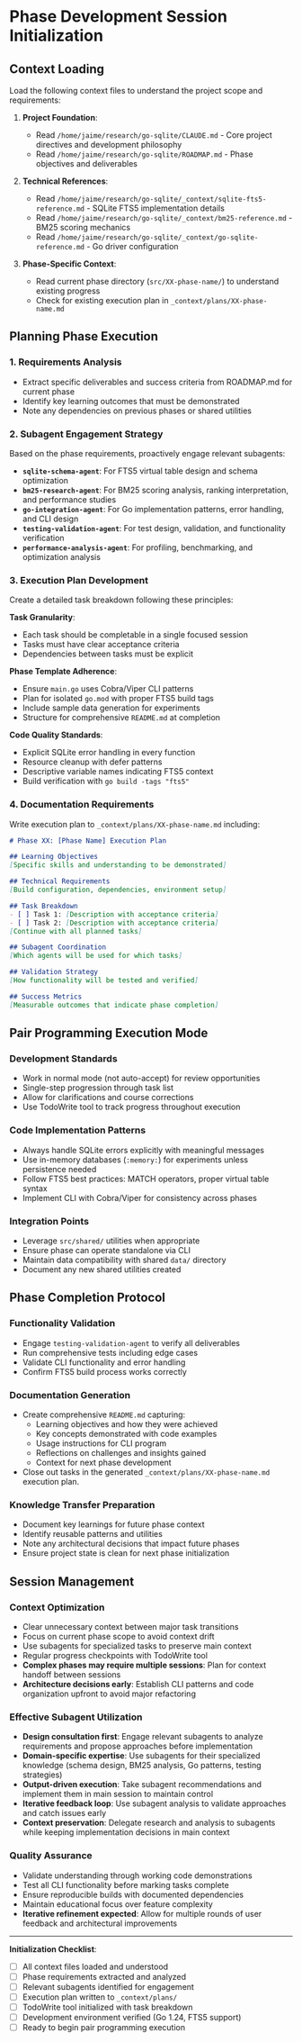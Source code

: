 # Phase Development Session Initialization

## Context Loading

Load the following context files to understand the project scope and requirements:

1. **Project Foundation**:
   - Read `/home/jaime/research/go-sqlite/CLAUDE.md` - Core project directives and development philosophy
   - Read `/home/jaime/research/go-sqlite/ROADMAP.md` - Phase objectives and deliverables

2. **Technical References**:
   - Read `/home/jaime/research/go-sqlite/_context/sqlite-fts5-reference.md` - SQLite FTS5 implementation details
   - Read `/home/jaime/research/go-sqlite/_context/bm25-reference.md` - BM25 scoring mechanics
   - Read `/home/jaime/research/go-sqlite/_context/go-sqlite-reference.md` - Go driver configuration

3. **Phase-Specific Context**:
   - Read current phase directory (`src/XX-phase-name/`) to understand existing progress
   - Check for existing execution plan in `_context/plans/XX-phase-name.md`

## Planning Phase Execution

### 1. Requirements Analysis

- Extract specific deliverables and success criteria from ROADMAP.md for current phase
- Identify key learning outcomes that must be demonstrated
- Note any dependencies on previous phases or shared utilities

### 2. Subagent Engagement Strategy

Based on the phase requirements, proactively engage relevant subagents:

- **`sqlite-schema-agent`**: For FTS5 virtual table design and schema optimization
- **`bm25-research-agent`**: For BM25 scoring analysis, ranking interpretation, and performance studies
- **`go-integration-agent`**: For Go implementation patterns, error handling, and CLI design
- **`testing-validation-agent`**: For test design, validation, and functionality verification
- **`performance-analysis-agent`**: For profiling, benchmarking, and optimization analysis

### 3. Execution Plan Development

Create a detailed task breakdown following these principles:

**Task Granularity**:

- Each task should be completable in a single focused session
- Tasks must have clear acceptance criteria
- Dependencies between tasks must be explicit

**Phase Template Adherence**:

- Ensure `main.go` uses Cobra/Viper CLI patterns
- Plan for isolated `go.mod` with proper FTS5 build tags
- Include sample data generation for experiments
- Structure for comprehensive `README.md` at completion

**Code Quality Standards**:

- Explicit SQLite error handling in every function
- Resource cleanup with defer patterns
- Descriptive variable names indicating FTS5 context
- Build verification with `go build -tags "fts5"`

### 4. Documentation Requirements

Write execution plan to `_context/plans/XX-phase-name.md` including:

```markdown
# Phase XX: [Phase Name] Execution Plan

## Learning Objectives
[Specific skills and understanding to be demonstrated]

## Technical Requirements
[Build configuration, dependencies, environment setup]

## Task Breakdown
- [ ] Task 1: [Description with acceptance criteria]
- [ ] Task 2: [Description with acceptance criteria]
[Continue with all planned tasks]

## Subagent Coordination
[Which agents will be used for which tasks]

## Validation Strategy
[How functionality will be tested and verified]

## Success Metrics
[Measurable outcomes that indicate phase completion]
```

## Pair Programming Execution Mode

### Development Standards

- Work in normal mode (not auto-accept) for review opportunities
- Single-step progression through task list
- Allow for clarifications and course corrections
- Use TodoWrite tool to track progress throughout execution

### Code Implementation Patterns

- Always handle SQLite errors explicitly with meaningful messages
- Use in-memory databases (`:memory:`) for experiments unless persistence needed
- Follow FTS5 best practices: MATCH operators, proper virtual table syntax
- Implement CLI with Cobra/Viper for consistency across phases

### Integration Points

- Leverage `src/shared/` utilities when appropriate
- Ensure phase can operate standalone via CLI
- Maintain data compatibility with shared `data/` directory
- Document any new shared utilities created

## Phase Completion Protocol

### Functionality Validation

- Engage `testing-validation-agent` to verify all deliverables
- Run comprehensive tests including edge cases
- Validate CLI functionality and error handling
- Confirm FTS5 build process works correctly

### Documentation Generation

- Create comprehensive `README.md` capturing:
  - Learning objectives and how they were achieved
  - Key concepts demonstrated with code examples  
  - Usage instructions for CLI program
  - Reflections on challenges and insights gained
  - Context for next phase development
- Close out tasks in the generated `_context/plans/XX-phase-name.md` execution plan.

### Knowledge Transfer Preparation

- Document key learnings for future phase context
- Identify reusable patterns and utilities
- Note any architectural decisions that impact future phases
- Ensure project state is clean for next phase initialization

## Session Management

### Context Optimization

- Clear unnecessary context between major task transitions
- Focus on current phase scope to avoid context drift
- Use subagents for specialized tasks to preserve main context
- Regular progress checkpoints with TodoWrite tool
- **Complex phases may require multiple sessions**: Plan for context handoff between sessions
- **Architecture decisions early**: Establish CLI patterns and code organization upfront to avoid major refactoring

### Effective Subagent Utilization

- **Design consultation first**: Engage relevant subagents to analyze requirements and propose approaches before implementation
- **Domain-specific expertise**: Use subagents for their specialized knowledge (schema design, BM25 analysis, Go patterns, testing strategies)
- **Output-driven execution**: Take subagent recommendations and implement them in main session to maintain control
- **Iterative feedback loop**: Use subagent analysis to validate approaches and catch issues early
- **Context preservation**: Delegate research and analysis to subagents while keeping implementation decisions in main context

### Quality Assurance

- Validate understanding through working code demonstrations
- Test all CLI functionality before marking tasks complete
- Ensure reproducible builds with documented dependencies
- Maintain educational focus over feature complexity
- **Iterative refinement expected**: Allow for multiple rounds of user feedback and architectural improvements

---

**Initialization Checklist**:

- [ ] All context files loaded and understood
- [ ] Phase requirements extracted and analyzed  
- [ ] Relevant subagents identified for engagement
- [ ] Execution plan written to `_context/plans/`
- [ ] TodoWrite tool initialized with task breakdown
- [ ] Development environment verified (Go 1.24, FTS5 support)
- [ ] Ready to begin pair programming execution
